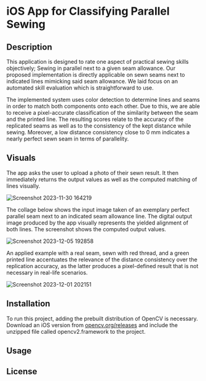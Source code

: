 # iOS App for Classifying Parallel Sewing

## Description
This application is designed to rate one aspect of practical sewing skills objectively; Sewing in parallel next to a given seam allowance. Our proposed implementation is directly applicable on sewn seams next to indicated lines mimicking said seam allowance. We laid focus on an automated skill evaluation which is straightforward to use. 

The implemented system uses color detection to determine lines and seams in order to match both components onto each other. Due to this, we are able to receive a pixel-accurate classification of the similarity between the seam and the printed line. The resulting scores relate to the accuracy of the replicated seams as well as to the consistency of the kept distance while sewing. Moreover, a low distance consistency close to 0 mm indicates a nearly perfect sewn seam in terms of parallelity. 

## Visuals
The app asks the user to upload a photo of their sewn result. It then immediately returns the output values as well as the computed matching of lines visually.

![Screenshot 2023-11-30 164219](https://github.com/juinmonospace/SewingSkillApp/assets/129877009/fd66fd16-c565-4464-aca0-58920bcf4358)


The collage below shows the input image taken of an exemplary perfect parallel seam next to an indicated seam allowance line. The digital output image produced by the app visually represents the yielded alignment of both lines. The screenshot shows the computed output values.

![Screenshot 2023-12-05 192858](https://github.com/juinmonospace/SewingSkillApp/assets/129877009/416970cf-f733-4ec3-af15-ac8eb37d8625)

An applied example with a real seam, sewn with red thread, and a green printed line accentuates the relevance of the distance consistency over the replication accuracy, as the latter produces a pixel-defined result that is not necessary in real-life scenarios. 

![Screenshot 2023-12-01 202151](https://github.com/juinmonospace/SewingSkillApp/assets/129877009/e4b1723d-bfc2-4643-b0d9-7a2081e5bd0b)

## Installation
To run this project, adding the prebuilt distribution of OpenCV is necessary. Download an iOS version from [opencv.org/releases](https://opencv.org/releases/) and include the unzipped file called opencv2.framework to the project. 

## Usage


## License


